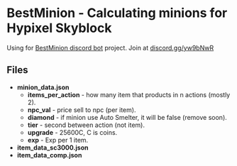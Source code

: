 # **BestMinion** - Calculating minions for Hypixel Skyblock
Using for [BestMinion discord bot](https://hypixel.net/threads/discord-bot-bestminion-calculate-best-minion.3323880/) project. Join at [discord.gg/yw9bNwR](https://discord.com/invite/yw9bNwR)

## Files

* **minion_data.json**
  * **items_per_action** - how many item that products in n actions (mostly 2).
  * **npc_val** - price sell to npc (per item).
  * **diamond** - if minion use Auto Smelter, it will be false (remove soon). 
  * **tier** - second between action (not item).
  * **upgrade** - 25600C, C is coins.
  * **exp** - Exp per 1 item.
* **item_data_sc3000.json**
* **item_data_comp.json**
